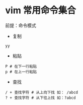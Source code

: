 # vim 常用命令集合

前提：命令模式

+ 复制

```shell
yy
```

+ 粘贴

```shell
P # 在下一行粘贴
p # 在上一行粘贴
```

+ 查找

```shell
/ + 查找字符 # 从上向下找 如： /abcd
? + 查找字符 # 从下往上找 如：?abcd
```

